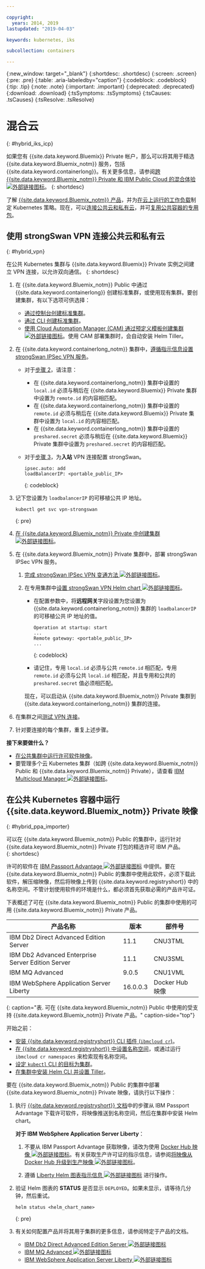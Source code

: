 ```yaml
---

copyright:
  years: 2014, 2019
lastupdated: "2019-04-03"

keywords: kubernetes, iks 

subcollection: containers

---
```


{:new_window: target="_blank"}
{:shortdesc: .shortdesc}
{:screen: .screen}
{:pre: .pre}
{:table: .aria-labeledby="caption"}
{:codeblock: .codeblock}
{:tip: .tip}
{:note: .note}
{:important: .important}
{:deprecated: .deprecated}
{:download: .download}
{:tsSymptoms: .tsSymptoms}
{:tsCauses: .tsCauses}
{:tsResolve: .tsResolve}


# 混合云
{: #hybrid_iks_icp}

如果您有 {{site.data.keyword.Bluemix}} Private 帐户，那么可以将其用于精选 {{site.data.keyword.Bluemix_notm}} 服务，包括 {{site.data.keyword.containerlong}}。有关更多信息，请参阅[跨 {{site.data.keyword.Bluemix_notm}} Private 和 IBM Public Cloud 的混合体验 ![外部链接图标](../icons/launch-glyph.svg "外部链接图标")](http://ibm.biz/hybridJune2018)。
{: shortdesc}

了解 [{{site.data.keyword.Bluemix_notm}} 产品](/docs/containers?topic=containers-cs_ov#differentiation)，并为[在云上运行的工作负载](/docs/containers?topic=containers-strategy#cloud_workloads)制定 Kubernetes 策略。现在，可以[连接公共云和私有云](#hybrid_vpn)，并可[复用公共容器的专用包](#hybrid_ppa_importer)。

## 使用 strongSwan VPN 连接公共云和私有云
{: #hybrid_vpn}

在公共 Kubernetes 集群与 {{site.data.keyword.Bluemix}} Private 实例之间建立 VPN 连接，以允许双向通信。
{: shortdesc}

1.  在 {{site.data.keyword.Bluemix_notm}} Public 中通过 {{site.data.keyword.containerlong}} 创建标准集群，或使用现有集群。要创建集群，有以下选项可供选择：
    - [通过控制台创建标准集群](/docs/containers?topic=containers-clusters#clusters_ui)。
    - [通过 CLI 创建标准集群](/docs/containers?topic=containers-clusters#clusters_cli)。
    - [使用 Cloud Automation Manager (CAM) 通过预定义模板创建集群 ![外部链接图标](../icons/launch-glyph.svg "外部链接图标")](https://www.ibm.com/support/knowledgecenter/SS2L37_2.1.0.3/cam_deploy_IKS.html)。使用 CAM 部署集群时，会自动安装 Helm Tiller。

2.  在 {{site.data.keyword.containerlong_notm}} 集群中，[遵循指示信息设置 strongSwan IPSec VPN 服务](/docs/containers?topic=containers-vpn#vpn_configure)。

    *  对于[步骤 2](/docs/containers?topic=containers-vpn#strongswan_2)，请注意：

       * 在 {{site.data.keyword.containerlong_notm}} 集群中设置的 `local.id` 必须与稍后在 {{site.data.keyword.Bluemix}} Private 集群中设置为 `remote.id` 的内容相匹配。
       * 在 {{site.data.keyword.containerlong_notm}} 集群中设置的 `remote.id` 必须与稍后在 {{site.data.keyword.Bluemix}} Private 集群中设置为 `local.id` 的内容相匹配。
       * 在 {{site.data.keyword.containerlong_notm}} 集群中设置的 `preshared.secret` 必须与稍后在 {{site.data.keyword.Bluemix}} Private 集群中设置为 `preshared.secret` 的内容相匹配。

    *  对于[步骤 3](/docs/containers?topic=containers-vpn#strongswan_3)，为**入站** VPN 连接配置 strongSwan。

       ```
       ipsec.auto: add
       loadBalancerIP: <portable_public_IP>
       ```
       {: codeblock}

3.  记下您设置为 `loadbalancerIP` 的可移植公共 IP 地址。

    ```
    kubectl get svc vpn-strongswan
    ```
    {: pre}

4.  [在 {{site.data.keyword.Bluemix_notm}} Private 中创建集群 ![外部链接图标](../icons/launch-glyph.svg "外部链接图标")](https://www.ibm.com/support/knowledgecenter/SSBS6K_2.1.0.3/installing/installing.html)。

5.  在 {{site.data.keyword.Bluemix_notm}} Private 集群中，部署 strongSwan IPSec VPN 服务。

    1.  [完成 strongSwan IPSec VPN 变通方法 ![外部链接图标](../icons/launch-glyph.svg "外部链接图标")](https://www.ibm.com/support/knowledgecenter/SS2L37_2.1.0.3/cam_strongswan.html)。

    2.  在专用集群中[设置 strongSwan VPN Helm chart ![外部链接图标](../icons/launch-glyph.svg "外部链接图标")](https://www.ibm.com/support/knowledgecenter/SSBS6K_2.1.0.3/app_center/create_release.html)。

        *  在配置参数中，将**远程网关**字段设置为您设置为 {{site.data.keyword.containerlong_notm}} 集群的 `loadbalancerIP` 的可移植公共 IP 地址的值。

           ```
           Operation at startup: start
           ...
           Remote gateway: <portable_public_IP>
           ...
           ```
           {: codeblock}

        *  请记住，专用 `local.id` 必须与公共 `remote.id` 相匹配，专用 `remote.id` 必须与公共 `local.id` 相匹配，并且专用和公共的 `preshared.secret` 值必须相匹配。

        现在，可以启动从 {{site.data.keyword.Bluemix_notm}} Private 集群到 {{site.data.keyword.containerlong_notm}} 集群的连接。

7.  在集群之间[测试 VPN 连接](/docs/containers?topic=containers-vpn#vpn_test)。

8.  针对要连接的每个集群，重复上述步骤。

**接下来要做什么？**

*   [在公共集群中运行许可软件映像](#hybrid_ppa_importer)。
*   要管理多个云 Kubernetes 集群（如跨 {{site.data.keyword.Bluemix_notm}} Public 和 {{site.data.keyword.Bluemix_notm}} Private），请查看 [IBM Multicloud Manager ![外部链接图标](../icons/launch-glyph.svg "外部链接图标")](https://www.ibm.com/support/knowledgecenter/en/SSBS6K_3.1.0/mcm/getting_started/introduction.html)。


## 在公共 Kubernetes 容器中运行 {{site.data.keyword.Bluemix_notm}} Private 映像
{: #hybrid_ppa_importer}

可以在 {{site.data.keyword.Bluemix_notm}} Public 的集群中，运行针对 {{site.data.keyword.Bluemix_notm}} Private 打包的精选许可 IBM 产品。  
{: shortdesc}

许可的软件在 [IBM Passport Advantage ![外部链接图标](../icons/launch-glyph.svg "外部链接图标")](https://www-01.ibm.com/software/passportadvantage/index.html) 中提供。要在 {{site.data.keyword.Bluemix_notm}} Public 的集群中使用此软件，必须下载此软件，解压缩映像，然后将映像上传到 {{site.data.keyword.registryshort}} 中的名称空间。不管计划使用软件的环境是什么，都必须首先获取必需的产品许可证。

下表概述了可在 {{site.data.keyword.Bluemix_notm}} Public 的集群中使用的可用 {{site.data.keyword.Bluemix_notm}} Private 产品。

|产品名称|版本|部件号|
| --- | --- | --- |
|IBM Db2 Direct Advanced Edition Server|11.1|CNU3TML|
|IBM Db2 Advanced Enterprise Server Edition Server|11.1|CNU3SML|
|IBM MQ Advanced|9.0.5|CNU1VML|
|IBM WebSphere Application Server Liberty|16.0.0.3|Docker Hub 映像|
{: caption="表. 可在 {{site.data.keyword.Bluemix_notm}} Public 中使用的受支持 {{site.data.keyword.Bluemix_notm}} Private 产品。" caption-side="top"}

开始之前：
- [安装 {{site.data.keyword.registryshort}} CLI 插件 (`ibmcloud cr`)](/docs/services/Registry?topic=registry-registry_setup_cli_namespace#cli_namespace_registry_cli_install)。
- [在 {{site.data.keyword.registryshort}} 中设置名称空间](/docs/services/Registry?topic=registry-registry_setup_cli_namespace#registry_namespace_setup)，或通过运行 `ibmcloud cr namespaces` 来检索现有名称空间。
- [设定 `kubectl` CLI 的目标为集群](/docs/containers?topic=containers-cs_cli_install#cs_cli_configure)。
- [在集群中安装 Helm CLI 并设置 Tiller](/docs/containers?topic=containers-helm#public_helm_install)。

要在 {{site.data.keyword.Bluemix_notm}} Public 的集群中部署 {{site.data.keyword.Bluemix_notm}} Private 映像，请执行以下操作：

1.  执行 [{{site.data.keyword.registryshort}} 文档](/docs/services/Registry?topic=registry-ts_index#ts_ppa)中的步骤从 IBM Passport Advantage 下载许可软件，将映像推送到名称空间，然后在集群中安装 Helm chart。

    **对于 IBM WebSphere Application Server Liberty**：

    1.  不要从 IBM Passport Advantage 获取映像，请改为使用 [Docker Hub 映像 ![外部链接图标](../icons/launch-glyph.svg "外部链接图标")](https://hub.docker.com/_/websphere-liberty/)。有关获取生产许可证的指示信息，请参阅[将映像从 Docker Hub 升级到生产映像 ![外部链接图标](../icons/launch-glyph.svg "外部链接图标")](https://github.com/WASdev/ci.docker/tree/master/ga/production-upgrade)。

    2.  遵循 [Liberty Helm 图表指示信息 ![外部链接图标](../icons/launch-glyph.svg "外部链接图标")](https://www.ibm.com/support/knowledgecenter/en/SSEQTP_liberty/com.ibm.websphere.wlp.doc/ae/rwlp_icp_helm.html) 进行操作。

2.  验证 Helm 图表的 **STATUS** 是否显示 `DEPLOYED`。如果未显示，请等待几分钟，然后重试。
    ```
    helm status <helm_chart_name>
    ```
    {: pre}

3.  有关如何配置产品并将其用于集群的更多信息，请参阅特定于产品的文档。

    - [IBM Db2 Direct Advanced Edition Server ![外部链接图标](../icons/launch-glyph.svg "外部链接图标")](https://www.ibm.com/support/knowledgecenter/en/SSEPGG_11.1.0/com.ibm.db2.luw.licensing.doc/doc/c0070181.html)
    - [IBM MQ Advanced ![外部链接图标](../icons/launch-glyph.svg "外部链接图标")](https://www.ibm.com/support/knowledgecenter/en/SSFKSJ_9.0.0/com.ibm.mq.helphome.v90.doc/WelcomePagev9r0.html)
    - [IBM WebSphere Application Server Liberty ![外部链接图标](../icons/launch-glyph.svg "外部链接图标")](https://www.ibm.com/support/knowledgecenter/en/SSEQTP_liberty/as_ditamaps/was900_welcome_liberty.html)
